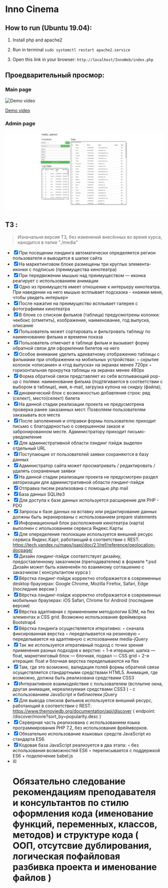 # Inno Cinema

## How to run (Ubuntu 19.04):

1. Install php and apache2

2. Run in terminal `sudo systemctl restart apache2.service`

3. Open this link in your browser: `http://localhost/InnoWeb/index.php`

## Проедварительный просмор:

### Main page

![Demo video](./media/demo.gif)

[Demo video](./media/demo.mp4)

### Admin page

![Admin page](./media/admin.png)

## ТЗ :

> Изначальня версия ТЗ, без изменений внесённых во время курса, находится в папке "./media"

-   [x] При посещении лэндинга автоматически определяется регион пользователя и выводится в шапке сайта
-   [x] На маркетинговом блоке размещены три круглых элемента-иконки с подписью (преимущества кинотеатра)
-   [x] При передвижении мышью над преимуществом — иконка реагирует с использованием анимации
-   [x] Одно из преимуществ имеет отношение к интерьеру кинотеатра. При наведении на него мышью всплывает подсказка - «нажми меня, чтобы увидеть интерьер»
-   [x] После нажатия на преимущество всплывает галерея с фотографиями кинотеатра
-   [x] В блоке со списком фильмов (таблица) предусмотрены колонки: чекбокс (отметить), изображение, наименование, год выпуска, описание
-   [x] Пользователь может сортировать и фильтровать таблицу по наименованию фильма и времени показа
-   [x] Пользователь отмечает в таблице фильм и вызывает форму обратной связи для оформления билетов на него
-   [x] Особое внимание уделить адекватному отображению таблицы с фильмами при отображении на мобильных устройствах:
        ◦ скрытие колонок «описание» и «год выпуска» на экранах менее 720px
        ◦ горизонтальная прокрутка таблицы на экранах менее 480px
-   [x] Форма обратной связи представляет из себя всплывающий pop-up с полями: наименование фильма (подтягивается в соответствии с выбором в таблице), имя, e-mail, загрузка купона на скидку (файла);
-   [x] динамический блок с возможностью добавления строк: ряд (селект), место(селект) билета
-   [x] На данной стадии реализации проекта не предусмотрена проверка ранее заказанных мест. Позволяем пользователям заказывать все места
-   [x] После заполенения и отправки формы пользователю приходит письмо с благодарностью о совершенном заказе и забронированном месте. Администратору приходит письмо-уведомление
-   [x] Для административной области лэндинг пэйдж выделен отдельный URL
-   [x] Поступающие от пользователей заявки сохраняются в базу данных
-   [x] Администратор сайта может просматривать / редактировать / удалять сохраненные заявки
-   [x] На данной стадии реализации проекта не предусмотрен раздел авторизации для административной области лэндинг-пэйдж
-   [x] Отправка писем реализована с помощью php mail
-   [x] База данных SQLlite3
-   [x] Для доступа к базе данных используется расширение для PHP - PDO
-   [x] Запросы к базе данных на вставку или редактирование данных должны быть экранированы с использованием prepare statements
-   [x] Информационный блок расположения кинотеатра (карта) выполнен с ипользованием сервиса Яндекс.Карты
-   [x] Для опеределения геолокации используется внешний ресурс сервиса Яндекс.Карт, работающий в соответствии с REST:
        https://tech.yandex.ru/maps/jsapi/doc/2.1/ref/reference/geolocation-docpage/
-   [x] Дизайн лэндинг-пэйдж соответствует дизайну, предоставленному заказчиком (преподавателем) в формате \*.psd Дизайн может быть измененён по взаимному соглашению с заказчиком ( консультантом курса )
-   [x] Вёрстка лэндинг-пэйдж корректно отображается в современных desktop браузерах: Google Chrome, Mozilla Firefox, Safari, Edge (последние верcии )
-   [x] Вёрстка лэндинг-пэйдж корректно отображается в современных мобильных браузерах: iOS Safari, Chrome for Android (последние версии)
-   [x] Вёрстка адаптивная с применением методологии БЭМ, на flex элементах и CSS grid. Возможно использование фреймворка Bootstrap4
-   [x] Вёрстка лэндинга осуществляется итеративно:
        ◦ сначала фиксированная верстка
        ◦ переделывается на резиновую
        ◦ переделывается на адаптивную с испозованием media-jQuery
-   [x] Так же используется итеративный подход с точки зрения применения разных подходов к верстке:
        ◦ 1-я итерация: шапка — float, маркетинговый блок — блочная, подвал —
        CSS grid
        ◦ 2-я итерация: float и блочная верстка переделываются на flex
-   [x] Там, где это возможно, валидация полей формы обратной связи осуществляется стандартными средствами HTML5. Анимация, где возможно, должна быть реализована средствами CSS3
-   [x] Интерактивное взаимодействие с пользователем (всплытие окна, другая анимация, нереализуемая средствами CSS3 ) - с использованием JavaScript и библиотеки jQuery
-   [x] Для вывода списков фильмов используется внешний ресурс, работающий в соответствии с REST: https://www.themoviedb.org/documentation/api/discover ( endpoint: /discover/movie?sort_by=popularity.desc )
-   [x] Серверная часть реализована с использованием языка программирования PHP 7.2, без использования фреймворков.
-   [x] Обязательно использование языковых средств JavaScript из стандарта ES6.
-   [x] Кодовая база JavaScript реализуется в два этапа:
        ◦ без использования возможностей ES6
        ◦ переписывается с поддержкой ES6 + подключение babel.js
-   [x] # Обязательно следование рекомендациям преподавателя и консультантов по стилю оформления кода (именование функций, переменных, классов, методов) и структуре кода ( ООП, отсутсвие дублирования, логическая пофайловая разбивка проекта и именование файлов )
